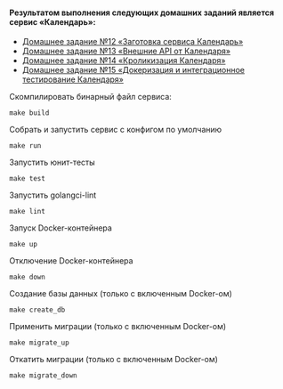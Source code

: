 #### Результатом выполнения следующих домашних заданий является сервис «Календарь»:
- [Домашнее задание №12 «Заготовка сервиса Календарь»](./docs/12_README.md)
- [Домашнее задание №13 «Внешние API от Календаря»](./docs/13_README.md)
- [Домашнее задание №14 «Кроликизация Календаря»](./docs/14_README.md)
- [Домашнее задание №15 «Докеризация и интеграционное тестирование Календаря»](./docs/15_README.md)


Скомпилировать бинарный файл сервиса:

    make build

Собрать и запустить сервис с конфигом по умолчанию

    make run

Запустить юнит-тесты

    make test

Запустить golangci-lint

    make lint

Запуск Docker-контейнера

    make up

Отключение Docker-контейнера

    make down

Создание базы данных (только с включенным Docker-ом)

    make create_db

Применить миграции (только с включенным Docker-ом)
    
    make migrate_up

Откатить миграции (только с включенным Docker-ом)

    make migrate_down